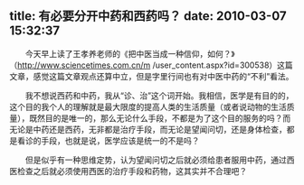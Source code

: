 title: 有必要分开中药和西药吗？
date: 2010-03-07 15:32:37
---

 　　今天早上读了王孝养老师的《把中医当成一种信仰，如何？》（http://www.sciencetimes.com.cn/m /user_content.aspx?id=300538）这篇文章，感觉这篇文章观点还算中立，但是字里行间也有对中医中药的“不利”看法。

  　　我不想说西药和中药，我从“诊、治”这个词开始。我相信，医学是有目的的，这个目的我个人的理解就是最大限度的提高人类的生活质量（或者说动物的生活质量），既然目的是唯一的，那么无论什么手段，不都是为了这个目的服务的吗？而无论是中药还是西药，无非都是治疗手段，而无论是望闻问切，还是身体检查，都是看诊的手段，也就是说，医学应该是统一的不是吗？

 　　但是似乎有一种思维定势，认为望闻问切之后就必须给患者服用中药，通过西医检查之后就必须使用西医的治疗手段和药物，这其实并不合理吧？
